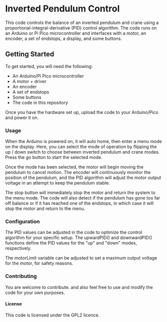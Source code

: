 # Inverted Pendulum Control

This code controls the balance of an inverted pendulum and crane using a proportional-integral-derivative (PID) control algorithm. The code runs on an Arduino or Pi Pico microcontroller and interfaces with a motor, an encoder, a set of endstops, a display, and some buttons.
## Getting Started

To get started, you will need the following:

* An Arduino/Pi Pico microcontroller
* A motor + driver
* An encoder
* A set of endstops
* Some buttons
* The code in this repository

Once you have the hardware set up, upload the code to your Arduino/Pico and power it on.

### Usage

When the Arduino is powered on, it will auto home, then enter a menu mode on the display. Here, you can select the mode of operation by flipping the up / down switch to choose between inverted pendulum and crane modes. Press the go button to start the selected mode.

Once the mode has been selected, the motor will begin moving the pendulum to cancel motion. The encoder will continuously monitor the position of the pendulum, and the PID algorithm will adjust the motor output voltage in an attempt to keep the pendulum stable.

The stop button will immediately stop the motor and return the system to the menu mode. The code will also detect if the pendulum has gone too far off balance or if it has reached one of the endstops, in which case it will stop the motor and return to the menu.

### Configuration

The PID values can be adjusted in the code to optimize the control algorithm for your specific setup. The upwardPID() and downwardPID() functions define the PID values for the "up" and "down" modes, respectively.

The motorLimit variable can be adjusted to set a maximum output voltage for the motor, for safety reasons.

### Contributing

You are welcome to contribute. and also feel free to use and modify the code for your own purposes.
#### License

This code is licensed under the GPL2 licence. 

